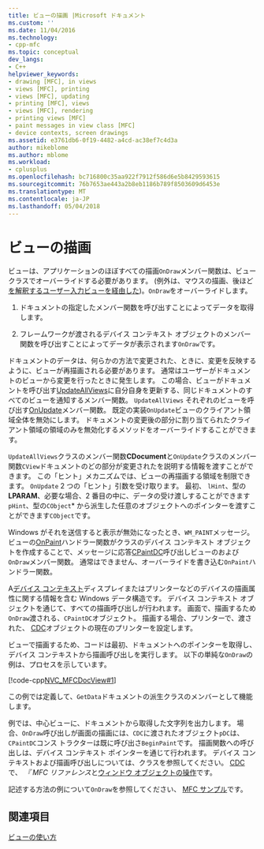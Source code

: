 ```yaml
---
title: ビューの描画 |Microsoft ドキュメント
ms.custom: ''
ms.date: 11/04/2016
ms.technology:
- cpp-mfc
ms.topic: conceptual
dev_langs:
- C++
helpviewer_keywords:
- drawing [MFC], in views
- views [MFC], printing
- views [MFC], updating
- printing [MFC], views
- views [MFC], rendering
- printing views [MFC]
- paint messages in view class [MFC]
- device contexts, screen drawings
ms.assetid: e3761db6-0f19-4482-a4cd-ac38ef7c4d3a
author: mikeblome
ms.author: mblome
ms.workload:
- cplusplus
ms.openlocfilehash: bc716800c35aa922f7912f586d6e5b8429593615
ms.sourcegitcommit: 76b7653ae443a2b8eb1186b789f8503609d6453e
ms.translationtype: MT
ms.contentlocale: ja-JP
ms.lasthandoff: 05/04/2018
---
```

# <a name="drawing-in-a-view"></a>ビューの描画
ビューは、アプリケーションのほぼすべての描画`OnDraw`メンバー関数は、ビュー クラスでオーバーライドする必要があります。 (例外は、マウスの描画、後ほど[を解釈するユーザー入力ビューを経由した](../mfc/interpreting-user-input-through-a-view.md))。`OnDraw`をオーバーライドします。  
  
1.  ドキュメントの指定したメンバー関数を呼び出すことによってデータを取得します。  
  
2.  フレームワークが渡されるデバイス コンテキスト オブジェクトのメンバー関数を呼び出すことによってデータが表示されます`OnDraw`です。  
  
 ドキュメントのデータは、何らかの方法で変更された、ときに、変更を反映するように、ビューが再描画される必要があります。 通常はユーザーがドキュメントのビューから変更を行ったときに発生します。 この場合、ビューがドキュメントを呼び出す[UpdateAllViews](../mfc/reference/cdocument-class.md#updateallviews)に自分自身を更新する、同じドキュメントのすべてのビューを通知するメンバー関数。 `UpdateAllViews` それぞれのビューを呼び出す[OnUpdate](../mfc/reference/cview-class.md#onupdate)メンバー関数。 既定の実装`OnUpdate`ビューのクライアント領域全体を無効にします。 ドキュメントの変更後の部分に割り当てられたクライアント領域の領域のみを無効化するメソッドをオーバーライドすることができます。  
  
 `UpdateAllViews`クラスのメンバー関数**CDocument**と`OnUpdate`クラスのメンバー関数`CView`ドキュメントのどの部分が変更されたを説明する情報を渡すことができます。 この「ヒント」メカニズムでは、ビューの再描画する領域を制限できます。 `OnUpdate` 2 つの「ヒント」引数を受け取ります。 最初、 `lHint`、型の**LPARAM**、必要な場合、2 番目の中に、データの受け渡しすることができます`pHint`、型の`CObject`* から派生した任意のオブジェクトへのポインターを渡すことができます`CObject`です。  
  
 Windows がそれを送信すると表示が無効になったとき、`WM_PAINT`メッセージ。 ビューの[OnPaint](../mfc/reference/cwnd-class.md#onpaint)ハンドラー関数がクラスのデバイス コンテキスト オブジェクトを作成することで、メッセージに応答[CPaintDC](../mfc/reference/cpaintdc-class.md)呼び出しビューのおよび`OnDraw`メンバー関数。 通常はできません、オーバーライドを書き込む`OnPaint`ハンドラー関数。  
  
 A[デバイス コンテキスト](../mfc/device-contexts.md)ディスプレイまたはプリンターなどのデバイスの描画属性に関する情報を含む Windows データ構造です。 デバイス コンテキスト オブジェクトを通じて、すべての描画呼び出しが行われます。 画面で、描画するため`OnDraw`渡される、`CPaintDC`オブジェクト。 描画する場合、プリンターで、渡された、 [CDC](../mfc/reference/cdc-class.md)オブジェクトの現在のプリンターを設定します。  
  
 ビューで描画するため、コードは最初、ドキュメントへのポインターを取得し、デバイス コンテキストから描画呼び出しを実行します。 以下の単純な`OnDraw`の例は、プロセスを示しています。  
  
 [!code-cpp[NVC_MFCDocView#1](../mfc/codesnippet/cpp/drawing-in-a-view_1.cpp)]  
  
 この例では定義して、`GetData`ドキュメントの派生クラスのメンバーとして機能します。  
  
 例では、中心ビューに、ドキュメントから取得した文字列を出力します。 場合、`OnDraw`呼び出しが画面の描画には、`CDC`に渡されたオブジェクト`pDC`は、`CPaintDC`コンス トラクターは既に呼び出さ`BeginPaint`です。 描画関数への呼び出しは、デバイス コンテキスト ポインターを通じて行われます。 デバイス コンテキストおよび描画呼び出しについては、クラスを参照してください。 [CDC](../mfc/reference/cdc-class.md)で、 *『 MFC リファレンス*と[ウィンドウ オブジェクトの操作](../mfc/working-with-window-objects.md)です。  
  
 記述する方法の例について`OnDraw`を参照してください、 [MFC サンプル](../visual-cpp-samples.md)です。  
  
## <a name="see-also"></a>関連項目  
 [ビューの使い方](../mfc/using-views.md)

